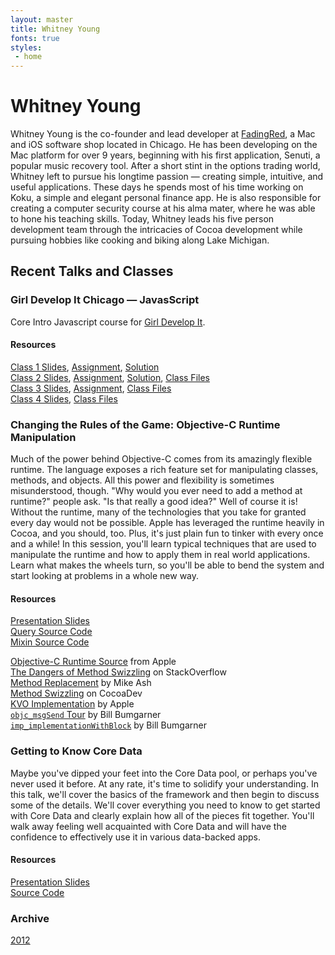 ```yaml
---
layout: master
title: Whitney Young
fonts: true
styles:
 - home
---
```


# Whitney Young

Whitney Young is the co-founder and lead developer at [FadingRed](http://www.fadingred.com/), a Mac and iOS software shop located in Chicago. He has been developing on the Mac platform for over 9 years, beginning with his first application, Senuti, a popular music recovery tool. After a short stint in the options trading world, Whitney left to pursue his longtime passion — creating simple, intuitive, and useful applications. These days he spends most of his time working on Koku, a simple and elegant personal finance app. He is also responsible for creating a computer security course at his alma mater, where he was able to hone his teaching skills. Today, Whitney leads his five person development team through the intricacies of Cocoa development while pursuing hobbies like cooking and biking along Lake Michigan.

## Recent Talks and Classes

### Girl Develop It Chicago &mdash; JavasScript

Core Intro Javascript course for [Girl Develop It](http://www.girldevelopit.com).

#### Resources

[Class 1 Slides](/gdi/class1.html), [Assignment](/gdi/assignments/class1/assignment.zip), [Solution](/gdi/assignments/class1/solution.zip)  
[Class 2 Slides](/gdi/class2.html), [Assignment](/gdi/assignments/class2/assignment.zip), [Solution](/gdi/assignments/class2/solution.zip), [Class Files](/gdi/assignments/class2/class2.zip)  
[Class 3 Slides](/gdi/class3.html), [Assignment](/gdi/assignments/class3/assignment.zip), [Class Files](/gdi/assignments/class3/class3.zip)  
[Class 4 Slides](/gdi/class4.html), [Class Files](/gdi/assignments/class4/class4.zip)  

### Changing the Rules of the Game: Objective-C Runtime Manipulation

Much of the power behind Objective-C comes from its amazingly flexible runtime. The language exposes a rich feature set for manipulating classes, methods, and objects. All this power and flexibility is sometimes misunderstood, though. "Why would you ever need to add a method at runtime?" people ask. "Is that really a good idea?" Well of course it is! Without the runtime, many of the technologies that you take for granted every day would not be possible. Apple has leveraged the runtime heavily in Cocoa, and you should, too. Plus, it's just plain fun to tinker with every once and a while! In this session, you'll learn typical techniques that are used to manipulate the runtime and how to apply them in real world applications. Learn what makes the wheels turn, so you'll be able to bend the system and start looking at problems in a whole new way.

#### Resources

[Presentation Slides](/objective_c_runtime.pdf)  
[Query Source Code](https://github.com/wbyoung/FRQuery)  
[Mixin Source Code](https://github.com/wbyoung/FRModule)  

[Objective-C Runtime Source](http://www.opensource.apple.com/tarballs/objc4/objc4-532.2.tar.gz) from Apple  
[The Dangers of Method Swizzling](http://stackoverflow.com/questions/5339276/what-are-the-dangers-of-method-swizzling-in-objective-c/8636521#8636521) on StackOverflow  
[Method Replacement](http://www.mikeash.com/pyblog/friday-qa-2010-01-29-method-replacement-for-fun-and-profit.html) by Mike Ash  
[Method Swizzling](http://cocoadev.com/wiki/MethodSwizzling) on CocoaDev  
[KVO Implementation](http://developer.apple.com/library/mac/#documentation/Cocoa/Conceptual/KeyValueObserving/Articles/KVOImplementation.html#//apple_ref/doc/uid/20002307-BAJEAIEE) by Apple  
[`objc_msgSend` Tour](http://www.friday.com/bbum/2009/12/18/objc_msgsend-part-1-the-road-map/) by Bill Bumgarner  
[`imp_implementationWithBlock`](http://www.friday.com/bbum/2011/03/17/ios-4-3-imp_implementationwithblock/) by Bill Bumgarner  


### Getting to Know Core Data

Maybe you've dipped your feet into the Core Data pool, or perhaps you've never used it before. At any rate, it's time to solidify your understanding. In this talk, we'll cover the basics of the framework and then begin to discuss some of the details. We'll cover everything you need to know to get started with Core Data and clearly explain how all of the pieces fit together. You'll walk away feeling well acquainted with Core Data and will have the confidence to effectively use it in various data-backed apps.

#### Resources

[Presentation Slides](/core_data.pdf)  
[Source Code](https://github.com/wbyoung/CoreData)  


### Archive

[2012](/2012)
